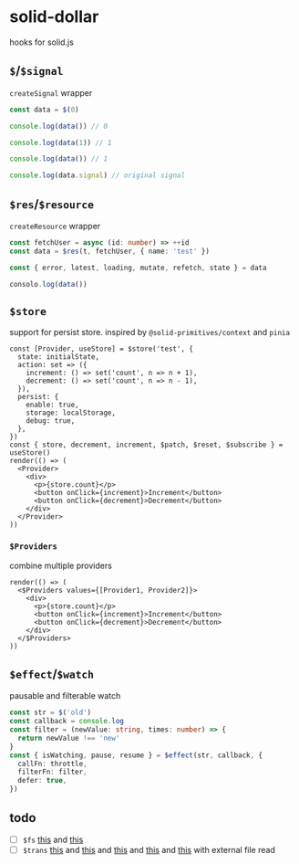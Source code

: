 # solid-dollar

hooks for solid.js

## `$`/`$signal`

`createSignal` wrapper

```ts
const data = $(0)

console.log(data()) // 0

console.log(data(1)) // 1

console.log(data()) // 1

console.log(data.signal) // original signal
```

## `$res`/`$resource`

`createResource` wrapper

```ts
const fetchUser = async (id: number) => ++id
const data = $res(t, fetchUser, { name: 'test' })

const { error, latest, loading, mutate, refetch, state } = data

consolo.log(data())
```

## `$store`

support for persist store. inspired by `@solid-primitives/context` and `pinia`

```tsx
const [Provider, useStore] = $store('test', {
  state: initialState,
  action: set => ({
    increment: () => set('count', n => n + 1),
    decrement: () => set('count', n => n - 1),
  }),
  persist: {
    enable: true,
    storage: localStorage,
    debug: true,
  },
})
const { store, decrement, increment, $patch, $reset, $subscribe } = useStore()
render(() => (
  <Provider>
    <div>
      <p>{store.count}</p>
      <button onClick={increment}>Increment</button>
      <button onClick={decrement}>Decrement</button>
    </div>
  </Provider>
))
```

### `$Providers`

combine multiple providers

```tsx
render(() => (
  <$Providers values={[Provider1, Provider2]}>
    <div>
      <p>{store.count}</p>
      <button onClick={increment}>Increment</button>
      <button onClick={decrement}>Decrement</button>
    </div>
  </$Providers>
))
```

## `$effect`/`$watch`

pausable and filterable watch

```ts
const str = $('old')
const callback = console.log
const filter = (newValue: string, times: number) => {
  return newValue !== 'new'
}
const { isWatching, pause, resume } = $effect(str, callback, {
  callFn: throttle,
  filterFn: filter,
  defer: true,
})
```

## todo

- [ ] `$fs` [this](https://github.com/minht11/local-music-pwa/blob/main/src/helpers/file-system.ts) and [this](https://github.com/solidjs-community/solid-primitives/blob/main/packages/filesystem/dev/index.tsx)
- [ ] `$trans` [this](https://github.com/solidjs-community/solid-primitives/blob/main/packages/i18n/src/i18n.ts) and [this](https://github.com/SanichKotikov/i18n-mini) and [this](https://github.com/SanichKotikov/solid-i18n) and [this](https://github.com/ivanhofer/typesafe-i18n/issues) and [this](https://github.com/alienfast/vite-plugin-i18next-loader) with external file read